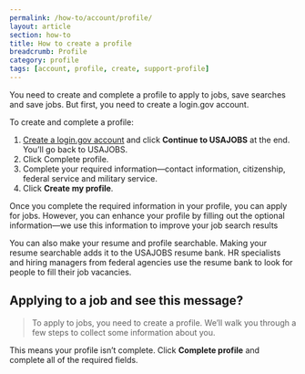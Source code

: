 ```yaml
---
permalink: /how-to/account/profile/
layout: article
section: how-to
title: How to create a profile
breadcrumb: Profile
category: profile
tags: [account, profile, create, support-profile]
---
```


You need to create and complete a profile to apply to jobs, save searches and save jobs. But first, you need to create a login.gov account.

To create and complete a profile:

1. [Create a login.gov account](https://www.usajobs.gov/Applicant/ProfileDashboard/Home/) and click **Continue to USAJOBS** at the end. You’ll go back to USAJOBS.
2. Click Complete profile.
3. Complete your required information—contact information, citizenship, federal service and military service. 
4. Click **Create my profile**.  

Once you complete the required information in your profile, you can apply for jobs. However, you can enhance your profile by filling out the optional information—we use this information to improve your job search results 

You can also make your resume and profile searchable. Making your resume searchable adds it to the USAJOBS resume bank. HR specialists and hiring managers from federal agencies use the resume bank to look for people to fill their job vacancies.

## Applying to a job and see this message?

> To apply to jobs, you need to create a profile. We’ll walk you through a few steps to collect some information about you. 

This means your profile isn’t complete. Click **Complete profile** and complete all of the required fields. 

